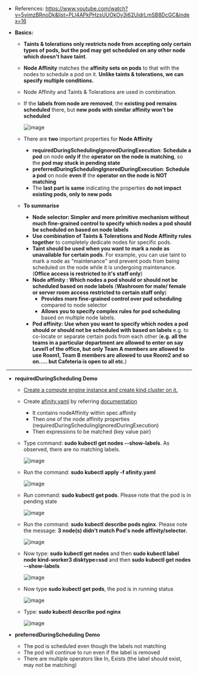 - References: https://www.youtube.com/watch?v=5vimzBRnoDk&list=PLl4APkPHzsUUOkOv3i62UidrLmSB8DcGC&index=16

- **Basics:**
  - **Taints & tolerations only restricts node from accepting only certain types of pods, but the pod may get scheduled on any other node which doesn't have taint**.
    
  - **Node Affinity** matches the **affinity sets on pods** to that with the nodes to schedule a pod on it. **Unlike taints & tolerations, we can specify multiple conditions.**

  - Node Affinity and Taints & Tolerations are used in combination.  

  - If the **labels from node are removed**, the **existing pod remains scheduled** there, but **new pods with similar affinity won't be scheduled**    
    
      ![image](https://github.com/user-attachments/assets/b4d50482-b939-49b4-9e16-86ae278c4020)

  - There are **two** important properties for **Node Affinity**
    - **requiredDuringSchedulingIgnoredDuringExecution**: **Schedule a pod** on node **only if** the **operator on the node is matching**, so the **pod may stuck in pending state**
    - **preferredDuringSchedulingIgnoredDuringExecution**: **Schedule a pod** on node **even if** the **operator on the node is NOT matching**
    - The **last part is same** indicating the properties **do not impact existing pods, only to new pods**

  - **To summarise**
    - **Node selector: Simpler and more primitive mechanism without much fine-grained control to specify which nodes a pod should be scheduled on based on node labels**  
    - **Use combination of Taints & Tolerations and Node Affinity rules together** to completely dedicate nodes for specific pods.
    - **Taint should be used when you want to mark a node as unavailable for certain pods**. For example, you can use taint to mark a node as "maintenance" and prevent pods from being scheduled on the node while it is undergoing maintenance. (**Office access is restricted to it's staff only**)
    - **Node affinity : Which nodes a pod should or should not be scheduled based on node labels** (**Washroom for male/ female or server room access restricted to certain staff only**)
      - **Provides more fine-grained control over pod scheduling** compared to node selector
      - **Allows you to specify complex rules for pod scheduling** based on multiple node labels.
    - **Pod affinity: Use when you want to specify which nodes a pod should or should not be scheduled with based on labels** e.g. to co-locate or separate certain pods from each other (**e.g. all the teams in a particular department are allowed to enter on say Level1 of the office, but only Team A members are allowed to use Room1, Team B members are allowed to use Room2 and so on..... but Cafeteria is open to all etc.**) 
--------------------------------------------------------------------------
      
  - **requiredDuringScheduling Demo**
    - [Create a compute engine instance and create kind cluster on it.](https://github.com/Ajit1279/GCP_Learning/blob/main/Docker_K8S/K8S/KindClusters.md)

    - Create [afinity.yaml](https://github.com/Ajit1279/GCP_Learning/blob/main/Docker_K8S/K8S/concepts/afinity.yaml) by referring [documentation](https://kubernetes.io/docs/tasks/configure-pod-container/assign-pods-nodes-using-node-affinity/#schedule-a-pod-using-required-node-affinity)
      - It contains nodeAffinity within spec.affinity
      - Then one of the node affinity properties (requiredDuringSchedulingIgnoredDuringExecution)
      - Then expressions to be matched (key value pair)

    - Type command: **sudo kubectl get nodes --show-labels**. As observed, there are no matching labels.
 
      ![image](https://github.com/user-attachments/assets/1448eb2e-e509-4277-9c60-f30753042089)

    - Run the command: **sudo kubectl apply -f afinity.yaml**
 
      ![image](https://github.com/user-attachments/assets/efc36f29-9d5d-42dc-b12c-ff7dd2d5925d)

    - Run command: **sudo kubectl get pods**. Please note that the pod is in pending state
 
      ![image](https://github.com/user-attachments/assets/776b0773-bfa5-4a30-8a66-ac55b2794050)

    - Run the command: **sudo kubectl describe pods nginx**. Please note the message: **3 node(s) didn't match Pod's node affinity/selector.**
 
      ![image](https://github.com/user-attachments/assets/28b00e07-4267-44f5-b81d-a71cccf17148)

    - Now type: **sudo kubectl get nodes** and then **sudo kubectl label node kind-worker3 disktype=ssd**  and then **sudo kubectl get nodes --show-labels**
 
      ![image](https://github.com/user-attachments/assets/f5c31e52-27e7-4bb1-b087-eaa788e7a44b)

    - Now type **sudo kubectl get pods**, the pod is in running status
 
      ![image](https://github.com/user-attachments/assets/8af0de4e-3713-43fe-a34d-68a0f71ba2ed)

    - Type: **sudo kubectl describe pod nginx**
 
       ![image](https://github.com/user-attachments/assets/48f4c4d4-4ecf-4b5c-b81a-689a07061e81)

  - **preferredDuringScheduling Demo**
    - The pod is scheduled even though the labels not matching
    - The pod will continue to run even if the label is removed
    - There are multiple operators like In, Exists (the label should exist, may not be matching) 

